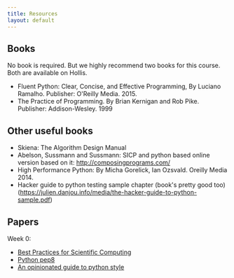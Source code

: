 ```yaml
---
title: Resources
layout: default
---
```



## Books

No book is required. But we highly recommend two books for this course. Both are available on Hollis.

- Fluent Python: Clear, Concise, and Effective Programming, By Luciano Ramalho.
Publisher: O'Reilly Media. 2015.
- The Practice of Programming. By Brian Kernigan and Rob Pike. Publisher: Addison-Wesley. 1999

## Other useful books

- Skiena: The Algorithm Design Manual
- Abelson, Sussmann and Sussmann: SICP and python based online version based on it: http://composingprograms.com/
- High Performance Python: By Micha Gorelick, Ian Ozsvald. Oreilly Media 2014.
- Hacker guide to python testing sample chapter (book's pretty good too) (https://julien.danjou.info/media/the-hacker-guide-to-python-sample.pdf)


## Papers

Week 0:

- [Best Practices for Scientific Computing](http://iacs-courses.seas.harvard.edu/courses/cs207/resources/BestPratices.pdf)
- [Python pep8](https://www.python.org/dev/peps/pep-0008/)
- [An opinionated guide to python style](https://github.com/amontalenti/elements-of-python-style)
